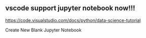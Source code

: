 ## vscode support jupyter notebook now!!!
https://code.visualstudio.com/docs/python/data-science-tutorial

Create New Blank Jupyter Notebook